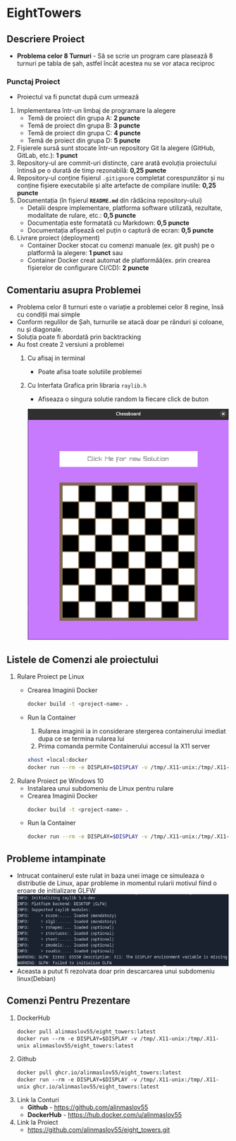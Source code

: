 # EightTowers

## Descriere Proiect

- **Problema celor 8 Turnuri** - Să se scrie un program care plasează 8 turnuri pe tabla de șah, astfel încât acestea nu se vor ataca reciproc

### Punctaj Proiect

- Proiectul va fi punctat după cum urmează

1. Implementarea într-un limbaj de programare la alegere
    - Temă de proiect din grupa A: **2 puncte**
    - Temă de proiect din grupa B: **3 puncte**
    - Temă de proiect din grupa C: **4 puncte**
    - Temă de proiect din grupa D: **5 puncte**
2. Fișierele sursă sunt stocate într-un repository Git la alegere (GitHub, GitLab, etc.): **1 punct**
3. Repository-ul are commit-uri distincte, care arată evoluția proiectului întinsă pe o durată de timp rezonabilă: **0,25 puncte**
4. Repository-ul conține fișierul ```.gitignore``` completat corespunzător și nu conține fișiere executabile și alte artefacte de compilare inutile: **0,25 puncte**
5. Documentația (în fișierul **```README.md```** din rădăcina repository-ului)
    - Detalii despre implementare, platforma software utilizată, rezultate, modalitate de rulare, etc.: **0,5 puncte**
    - Documentația este formatată cu Markdown: **0,5 puncte**
    - Documentația afișează cel puțin o captură de ecran: **0,5 puncte**
6. Livrare proiect (deployment)
    - Container Docker stocat cu comenzi manuale (ex. git push) pe o platformă la alegere: **1 punct**
        sau
    - Container Docker creat automat de platformăâ(ex. prin crearea fișierelor de configurare CI/CD): **2 puncte**

## Comentariu asupra Problemei

- Problema celor 8 turnuri este o variație a problemei celor 8 regine, însă cu condiții mai simple
- Conform regulilor de Șah, turnurile se atacă doar pe rânduri și coloane, nu și diagonale.
- Soluția poate fi abordată prin backtracking
- Au fost create 2 versiuni a problemei
    1. Cu afisaj in terminal
        - Poate afisa toate solutiile problemei
    2. Cu Interfata Grafica prin libraria ```raylib.h```
        - Afiseaza o singura solutie random la fiecare click de buton

        ![Interfata GUI cu Raylib](imgReadme/GUI.png)

## Listele de Comenzi ale proiectului

1. Rulare Proiect pe Linux
    - Crearea Imaginii Docker
        ```bash
        docker build -t <project-name> .
        ```
    - Run la Container
        1. Rularea imaginii ia in considerare stergerea containerului imediat dupa ce se termina rularea lui
        2. Prima comanda permite Containerului accesul la X11 server

        ```bash
        xhost +local:docker
        docker run --rm -e DISPLAY=$DISPLAY -v /tmp/.X11-unix:/tmp/.X11-unix <projetc-name>
        ```
2. Rulare Proiect pe Windows 10
    - Instalarea unui subdomeniu de Linux pentru rulare
    - Crearea Imaginii Docker
        ```bash
        docker build -t <project-name> .
        ```
    - Run la Container
        ```bash
        docker run --rm -e DISPLAY=$DISPLAY -v /tmp/.X11-unix:/tmp/.X11-unix <project-name>
        ```

## Probleme intampinate

- Intrucat containerul este rulat in baza unei image ce simuleaza o distributie de Linux, apar probleme in momentul rularii motivul fiind o eroare de initializare GLFW
  ![terminal_image_of_problem](imgReadme/problema.png)
- Aceasta a putut fi rezolvata doar prin descarcarea unui subdomeniu linux(Debian)

## Comenzi Pentru Prezentare

1. DockerHub
    ```
    docker pull alinmaslov55/eight_towers:latest
    docker run --rm -e DISPLAY=$DISPLAY -v /tmp/.X11-unix:/tmp/.X11-unix alinmaslov55/eight_towers:latest
    ```
2. Github
    ```
    docker pull ghcr.io/alinmaslov55/eight_towers:latest
    docker run --rm -e DISPLAY=$DISPLAY -v /tmp/.X11-unix:/tmp/.X11-unix ghcr.io/alinmaslov55/eight_towers:latest
    ```
3. Link la Conturi
    - **Github** - https://github.com/alinmaslov55
    - **DockerHub** - https://hub.docker.com/u/alinmaslov55
4. Link la Proiect
    - https://github.com/alinmaslov55/eight_towers.git
